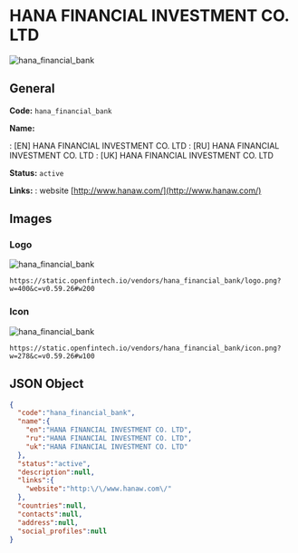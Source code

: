
# HANA FINANCIAL INVESTMENT CO. LTD 
![hana_financial_bank](https://static.openfintech.io/vendors/hana_financial_bank/logo.png?w=400&c=v0.59.26#w200)  

## General 
 
**Code:** `hana_financial_bank` 
 
**Name:** 
 
:	[EN] HANA FINANCIAL INVESTMENT CO. LTD 
:	[RU] HANA FINANCIAL INVESTMENT CO. LTD 
:	[UK] HANA FINANCIAL INVESTMENT CO. LTD 
 
**Status:** `active` 
 
**Links:** 
: website [http://www.hanaw.com/](http://www.hanaw.com/) 
 

## Images 

### Logo 
 
![hana_financial_bank](https://static.openfintech.io/vendors/hana_financial_bank/logo.png?w=400&c=v0.59.26#w200)  

```
https://static.openfintech.io/vendors/hana_financial_bank/logo.png?w=400&c=v0.59.26#w200
```  

### Icon 
 
![hana_financial_bank](https://static.openfintech.io/vendors/hana_financial_bank/icon.png?w=278&c=v0.59.26#w100)  

```
https://static.openfintech.io/vendors/hana_financial_bank/icon.png?w=278&c=v0.59.26#w100
```  

## JSON Object 

```json
{
  "code":"hana_financial_bank",
  "name":{
    "en":"HANA FINANCIAL INVESTMENT CO. LTD",
    "ru":"HANA FINANCIAL INVESTMENT CO. LTD",
    "uk":"HANA FINANCIAL INVESTMENT CO. LTD"
  },
  "status":"active",
  "description":null,
  "links":{
    "website":"http:\/\/www.hanaw.com\/"
  },
  "countries":null,
  "contacts":null,
  "address":null,
  "social_profiles":null
}
```  
